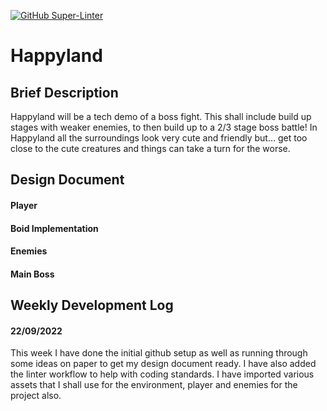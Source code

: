 [![GitHub Super-Linter]([https://github.com/<OWNER>/<REPOSITORY>/workflows/Lint%20Code%20Base/badge.svg](https://github.com/Birmingham-City-Uni/milestone-repository-nadianadeem/actions/workflows/.github/workflows/linter.yml/badge.svg))](https://github.com/marketplace/actions/super-linter)
<h1> Happyland </h1>
<h2> Brief Description </h2>
<p> Happyland will be a tech demo of a boss fight. This shall include build up stages with weaker enemies, to then build up to a 2/3 stage boss battle! In Happyland all the surroundings look very cute and friendly but... get too close to the cute creatures and things can take a turn for the worse. </p>

<h2> Design Document </h2>
<h4> Player </h4>

<h4> Boid Implementation </h4>

<h4> Enemies </h4>

<h4> Main Boss </h4>

<h2> Weekly Development Log </h2> 
<h4> 22/09/2022 </h4>
<p> This week I have done the initial github setup as well as running through some ideas on paper to get my design document ready. I have also added the linter workflow to help with coding standards. I have imported various assets that I shall use for the environment, player and enemies for the project also. </p>
